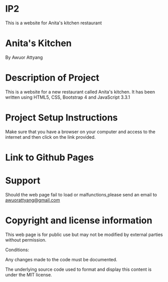 # IP2
This is a website for Anita's kitchen restaurant

# Anita's Kitchen 
By Awuor Attyang


# Description of Project

This is a website for a new restaurant called Anita's kitchen. It has been written using HTML5, CSS, Bootstrap 4 and JavaScript 3.3.1

# Project Setup Instructions

Make sure that you have a browser on your computer and access to the internet and then click on the link provided.


# Link to Github Pages
 

# Support

Should the web page fail to load or malfunctions,please send an email to awuorattyang@gmail.com


# Copyright and license information

This web page is for public use but may not be modified by external parties without permission. 


Conditions:

Any changes made to the code must 
be documented.


The underlying source code used to format and display this content is under the MIT license.
